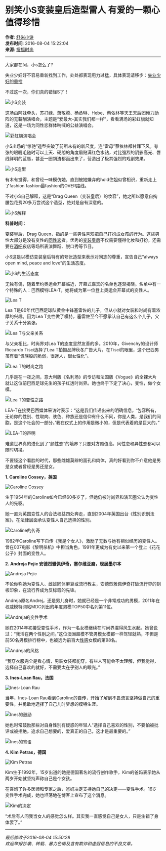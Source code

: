 # 别笑小S变装皇后造型雷人 有爱的一颗心值得珍惜

**作者**: [舒米小饼](http://mp.sohu.com/profile?xpt=Qjg0QkJFNTE0QjVCQTA0MDI2NjJGNDM2MkU5RUFBMkVAcXEuc29odS5jb20=)  
**发布时间**: 2016-08-04 15:22:04  
**来源**: [搜狐时尚](https://fashion.sohu.com/20160804/n462602987.shtml)

---

大家都在问，小s怎么了?

失业少妇好不容易重新找到工作，处处都表现用力过猛，具体表现请移步：[失业少妇的重拾](https://fashion.sohu.com/20160721/n460216728.shtml)

不过这一次，你们真的错怪S了！

![小S变装](https://img.mp.itc.cn/upload/20160803/b7a8c69ff287472b8c371c84fdddec98_th.jpg)

这场由阿妹牵头，苏打绿、萧敬腾、杨丞琳、Hebe、蔡依林等天王天后团倾力助阵的无薪酬演唱会，主题是“爱最大-其实我们都一样”，看看满场的彩虹旗就知道，这是一场为同性恋群体呐喊的公益演唱会。

![彩虹旗演唱会](https://img.mp.itc.cn/upload/20160803/53fdaea9fd3f41b8bf3d2c994cef2c8f_th.jpg)

小S出场的“惊艳”造型突破了前所未有的新尺度，连“雷母”蔡依林都甘拜下风。夸张的眼睫毛随时可以上天、硬朗的角度眉贴满红色水钻，对比强烈的阴影高光、唇线鲜明的蓝唇，甚至一圈胡渣都画出来了，营造出了极其强烈的戏剧效果。

![小S造型](https://img.mp.itc.cn/upload/20160803/cb6d957879ad4b779237d6327d5096fa_th.jpg)

有木有觉得，和曾经一味模仿她，直到被她嫌弃的hold住姐似曾相识，重新走上了fashion fashion最fashion的OVER路线。

不过小S自己解释，这是“Drag Queen（变装皇后）的妆容”，她之所以愿意自掏腰包花费20多万尝试这个造型，绝对是自有深意的。

![小S解释](https://img.mp.itc.cn/upload/20160803/99a6e472ed0743d6976087296d4890d2_th.jpg)

**科普时间：**

变装皇后，Drag Queen，指的是一些男性喜欢把自己打扮成女孩的行为。这些男性大部分是没有变性的[同性恋](https://baike.baidu.com/view/1454.htm)者。优秀的[变装皇后](https://baike.baidu.com/item/%E5%8F%98%E8%A3%85%E7%9A%87%E5%90%8E)不仅需要懂得化妆和打扮，还需要在[酒吧](https://baike.baidu.com/view/38759.htm)夜店等场所表演舞蹈、脱口秀等节目。

小S这是以模仿变装皇后特有的夸张造型来表示对同志的尊重，宣告自己“always open mind, peace and love”的生活态度。

![小S的生活态度](https://img.mp.itc.cn/upload/20160803/883f1127da8d453a82b6e11f55595c2d_th.jpg)

无独有偶，随着里约奥运会开幕临近，开幕式嘉宾的名单也逐渐揭晓。名单中有一个特殊的人：巴西模特LEA-T，她将成为第一位登上奥运会开幕式的变性人。

![Lea T](https://img.mp.itc.cn/upload/20160804/c35da043d21a47dc86aa3b65ec6289c3_th.jpg)

Lea T是80年代巴西足球队黄金中锋塞雷佐的儿子，但从小就对女装和时尚有着浓厚的兴趣。因为Lea T变性做了模特，塞雷佐至今不愿承认自己有这么个儿子，父子关系十分紧张。

![Lea T与父亲关系](https://img.mp.itc.cn/upload/20160804/aefc4e4ce92744fa86d26d7f7e44bf54_th.jpg)

与父亲相比，时尚界对Lea T的态度显然友善的多。2010年，Givenchy的设计师Riccardo Tisci选择了Lea T拍摄品牌秋冬广告大片，在Tisci的眼里，这个巴西男孩有着“贵族般的脆弱，很迷人，很女性化”。

![Lea T的时尚之路](https://img.mp.itc.cn/upload/20160804/809788f2e1df458bb994bd6c730d534a_th.jpg)

几乎是在一夜之间，意大利版《名利场》的专访和法国版《Vogue》的全裸大片就让这位前巴西足球先生的孩子红透时尚界。她也终于下定了决心，变性，做个女模。

![Lea T的变性之路](https://img.mp.itc.cn/upload/20160804/27e254139f8b4273b86ee28bd4156516_th.jpg)

LEA-T在接受巴西媒体采访时表示：“这是我们传递出来的明确信息，‘包容所有，无论你的性别、性取向、肤色、种族还是信仰有什么不同，你是人类，是我们的同胞，是这个社会的一部分。’我在仪式上的作用是微小的，但是代表着的是巨大的。”

![LEA-T的声明](https://img.mp.itc.cn/upload/20160804/2dc9bb6f15b2484e9bd2bd2bc86369ae.jpg)

难道世界真的进化到了“颜性恋”的境界？只要对方颜值高，同性恋和异性恋都可以随时切换。

不要怪这个看脸的时代，那些雌雄莫辨的面孔和肉体，真的好看到你不介意他是男是女或者曾经是男还是女。

**1. Caroline Cossey，英国**

![Caroline Cossey](https://img.mp.itc.cn/upload/20160804/8a643e26b1404e44ad73a98f17fff614_th.jpg)

生于1954年的Caroline如今已经60多岁了，但她仍被时尚界和演艺圈公认为变性人的先驱。

她一直为英国变性人的合法权益四处奔走，直到2004年英国出台《性别识别法案》，在法律层面承认变性人自己选择的性别。

![Caroline的传奇](https://img.mp.itc.cn/upload/20160804/f1e75058a65940f9bbc2b436bb93d420_th.jpg)

1982年Caroline写下自传《我是个女人》，激励了无数与她有相似经历的变性人。曾在007电影《黎明杀机》中担当角色，1991年更成为有史以来第一个登上《花花公子》封面的变性人。

**2. Andreja Pejic 安德烈雅佩伊奇，塞尔维亚裔，现居墨尔本**

![Andreja Pejic](https://img.mp.itc.cn/upload/20160804/d42ffd7837294a90956806f57510e674_th.jpg)

不论你称她为变性人、雌雄同体麻豆或流行教主，安德烈雅佩伊奇打破流行界的刻板印象，在流行界成为反标籤的先锋。

Andreja原名Andrej，还是男儿身时，她就已经是一个非常成功的男模，2011年在权威模特网站MDC列出的年度男模TOP50中名列第11位。

![Andreja的变性手术](https://img.mp.itc.cn/upload/20160804/2eee8ea45e83407a8f2b48287a1d171a_th.jpeg)

她在2014年初接受变性手术，作为一名女模继续在时尚界混得风生水起。她曾说过：“我活在两个性别之间。”这位澳洲超模不管男模女模都一样驾轻就熟，不但是前50名男模排行榜中，也被选为前百大[性感](https://orig.www.yidianzixun.com/home?page=channel&keyword=%E6%80%A7%E6%84%9F)女模的第98名。

![Andreja的风格](https://img.mp.itc.cn/upload/20160804/02fa024971e34169a79ed9f33e06c2b1_th.jpg)

“我穿衣服完全是看心情，男装女装都能穿。有些人可能会不太理解，但我觉得，选择自己喜欢的就好，不需要太在乎别人的眼光。”

**3. Ines-Loan Rau，法国**

![Ines-Loan Rau](https://img.mp.itc.cn/upload/20160804/56d49ba70a1b4a3d99d2ec318d5d5456_th.jpg)

当年，Ines-Loan Rau看到Caroline的自传，开始了解到不畏流言坚持做自己的重要性，并勇敢地选择了自己儿时梦想的模特生涯。

![Ines的鼓励](https://img.mp.itc.cn/upload/20160804/7fe6ffa9892448d0b8b794ea5bba82a9.jpg)

她也时常鼓励那些对自身性别有疑惑的年轻人“选择自己喜欢的性别，不要怕被批评或被拒绝。追求自己想要的，爱真正的自己，这才是最重要的。”

![Ines的寄语](https://img.mp.itc.cn/upload/20160804/2284a292a8134b3b88e7b24a9991c78a_th.jpg)

**4. Kim Petras，德国**

![Kim Petras](https://img.mp.itc.cn/upload/20160804/6b155a6d3651487fbe684eb7f1d64b7d_th.jpg)

Kim生于1992年，15岁出道的她是德国著名的流行创作歌手，Kim的爸妈表示她从两岁开始就坚持声称自己是个女孩。

在咨询了许多医师和专家之后，爸妈决定支持她自己的决定——变性手术。16岁变性手术完成，她也坦荡地在博客上宣布了这个消息。

![Kim的决定](https://img.mp.itc.cn/upload/20160804/d09536cbcf604f6896a120cf25af58e0_th.jpg)

“术后有人问我当女人的感觉怎么样。其实我一直感觉自己是女人，只是生错了身体罢了。”

--- 

_最后修改于2016-08-04 15:50:28_  
_欢迎举报抄袭、转载、暴力色情及含有欺诈和虚假信息的不良文章。_